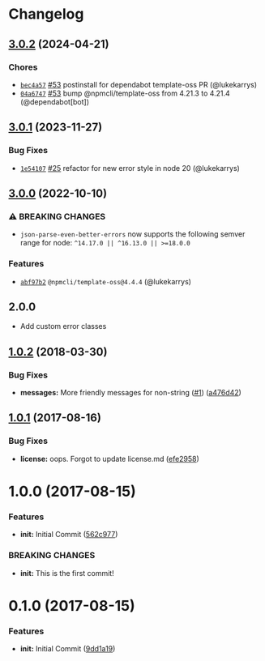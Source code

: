 # Changelog

## [3.0.2](https://github.com/npm/json-parse-even-better-errors/compare/v3.0.1...v3.0.2) (2024-04-21)

### Chores

* [`bec4a57`](https://github.com/npm/json-parse-even-better-errors/commit/bec4a576101beb7368a488cfec9a58d29dc310c8) [#53](https://github.com/npm/json-parse-even-better-errors/pull/53) postinstall for dependabot template-oss PR (@lukekarrys)
* [`04a6747`](https://github.com/npm/json-parse-even-better-errors/commit/04a6747cb709d558c1635b565513eeb7c945c80f) [#53](https://github.com/npm/json-parse-even-better-errors/pull/53) bump @npmcli/template-oss from 4.21.3 to 4.21.4 (@dependabot[bot])

## [3.0.1](https://github.com/npm/json-parse-even-better-errors/compare/v3.0.0...v3.0.1) (2023-11-27)

### Bug Fixes

* [`1e54107`](https://github.com/npm/json-parse-even-better-errors/commit/1e54107648d0b9a86f6c64aac538252726e501c4) [#25](https://github.com/npm/json-parse-even-better-errors/pull/25) refactor for new error style in node 20 (@lukekarrys)

## [3.0.0](https://github.com/npm/json-parse-even-better-errors/compare/v2.3.1...v3.0.0) (2022-10-10)

### ⚠️ BREAKING CHANGES

* `json-parse-even-better-errors` now supports the following semver range for node: `^14.17.0 || ^16.13.0 || >=18.0.0`

### Features

* [`abf97b2`](https://github.com/npm/json-parse-even-better-errors/commit/abf97b2502a1f57adfbf173f35ad7e7e6b598902) `@npmcli/template-oss@4.4.4` (@lukekarrys)

## 2.0.0

* Add custom error classes

<a name="1.0.2"></a>
## [1.0.2](https://github.com/npm/json-parse-even-better-errors/compare/v1.0.1...v1.0.2) (2018-03-30)


### Bug Fixes

* **messages:** More friendly messages for non-string ([#1](https://github.com/npm/json-parse-even-better-errors/issues/1)) ([a476d42](https://github.com/npm/json-parse-even-better-errors/commit/a476d42))



<a name="1.0.1"></a>
## [1.0.1](https://github.com/npm/json-parse-even-better-errors/compare/v1.0.0...v1.0.1) (2017-08-16)


### Bug Fixes

* **license:** oops. Forgot to update license.md ([efe2958](https://github.com/npm/json-parse-even-better-errors/commit/efe2958))



<a name="1.0.0"></a>
# 1.0.0 (2017-08-15)


### Features

* **init:** Initial Commit ([562c977](https://github.com/npm/json-parse-even-better-errors/commit/562c977))


### BREAKING CHANGES

* **init:** This is the first commit!



<a name="0.1.0"></a>
# 0.1.0 (2017-08-15)


### Features

* **init:** Initial Commit ([9dd1a19](https://github.com/npm/json-parse-even-better-errors/commit/9dd1a19))
